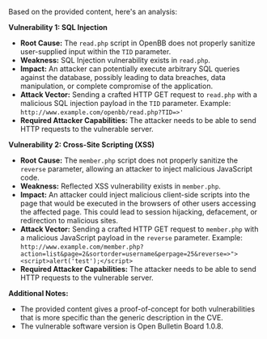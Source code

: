 Based on the provided content, here's an analysis:

**Vulnerability 1: SQL Injection**

*   **Root Cause:** The `read.php` script in OpenBB does not properly sanitize user-supplied input within the `TID` parameter.
*   **Weakness:** SQL Injection vulnerability exists in `read.php`.
*   **Impact:** An attacker can potentially execute arbitrary SQL queries against the database, possibly leading to data breaches, data manipulation, or complete compromise of the application.
*   **Attack Vector:** Sending a crafted HTTP GET request to `read.php` with a malicious SQL injection payload in the `TID` parameter. Example: `http://www.example.com/openbb/read.php?TID=>'`
*   **Required Attacker Capabilities:** The attacker needs to be able to send HTTP requests to the vulnerable server.

**Vulnerability 2: Cross-Site Scripting (XSS)**

*   **Root Cause:** The `member.php` script does not properly sanitize the `reverse` parameter, allowing an attacker to inject malicious JavaScript code.
*   **Weakness:** Reflected XSS vulnerability exists in `member.php`.
*   **Impact:** An attacker could inject malicious client-side scripts into the page that would be executed in the browsers of other users accessing the affected page. This could lead to session hijacking, defacement, or redirection to malicious sites.
*   **Attack Vector:** Sending a crafted HTTP GET request to `member.php` with a malicious JavaScript payload in the `reverse` parameter. Example: `http://www.example.com/member.php?action=list&page=2&sortorder=username&perpage=25&reverse=>"><script>alert('test');</script>`
*  **Required Attacker Capabilities:** The attacker needs to be able to send HTTP requests to the vulnerable server.

**Additional Notes:**

*   The provided content gives a proof-of-concept for both vulnerabilities that is more specific than the generic description in the CVE.
*   The vulnerable software version is Open Bulletin Board 1.0.8.
